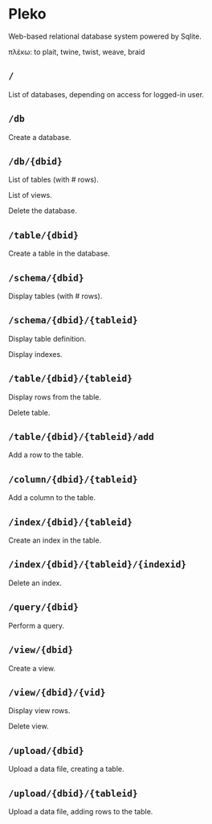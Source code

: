 # Pleko

Web-based relational database system powered by Sqlite.

πλέκω: to plait, twine, twist, weave, braid

## `/`

List of databases, depending on access for logged-in user.

## `/db`

Create a database.

## `/db/{dbid}`

List of tables (with # rows).

List of views.

Delete the database.

## `/table/{dbid}`

Create a table in the database.

## `/schema/{dbid}`

Display tables (with # rows).

## `/schema/{dbid}/{tableid}`

Display table definition.

Display indexes.

## `/table/{dbid}/{tableid}`

Display rows from the table.

Delete table.

## `/table/{dbid}/{tableid}/add`

Add a row to the table.

## `/column/{dbid}/{tableid}`

Add a column to the table.

## `/index/{dbid}/{tableid}`

Create an index in the table.

## `/index/{dbid}/{tableid}/{indexid}`

Delete an index.

## `/query/{dbid}`

Perform a query.

## `/view/{dbid}`

Create a view.

## `/view/{dbid}/{vid}`

Display view rows.

Delete view.

## `/upload/{dbid}`

Upload a data file, creating a table.

## `/upload/{dbid}/{tableid}`

Upload a data file, adding rows to the table.
